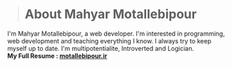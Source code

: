 ># **About Mahyar Motallebipour**
I'm Mahyar Motallebipour, a web developer.
I'm interested in programming, web development and teaching everything I know. I always try to keep myself up to date.
I'm multipotentialite, Introverted and Logician.
<br>
**My Full Resume : [motallebipour.ir](http://motallebipour.com)**
